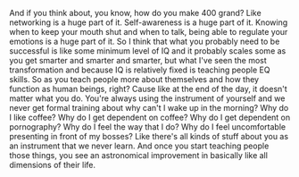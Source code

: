  And if you think about, you know, how do you make 400 grand? Like networking is a huge part of it. Self-awareness is a huge part of it. Knowing when to keep your mouth shut and when to talk, being able to regulate your emotions is a huge part of it. So I think that what you probably need to be successful is like some minimum level of IQ and it probably scales some as you get smarter and smarter and smarter, but what I've seen the most transformation and because IQ is relatively fixed is teaching people EQ skills. So as you teach people more about themselves and how they function as human beings, right? Cause like at the end of the day, it doesn't matter what you do. You're always using the instrument of yourself and we never get formal training about why can't I wake up in the morning? Why do I like coffee? Why do I get dependent on coffee? Why do I get dependent on pornography? Why do I feel the way that I do? Why do I feel uncomfortable presenting in front of my bosses? Like there's all kinds of stuff about you as an instrument that we never learn. And once you start teaching people those things, you see an astronomical improvement in basically like all dimensions of their life.